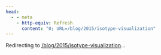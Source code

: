 ```yaml
---
head:
  - - meta
    - http-equiv: Refresh
      content: "0; URL=/blog/2015/isotype-visualization"
---
```


Redirecting to <a href="/blog/2015/isotype-visualization">/blog/2015/isotype-visualization</a>…
